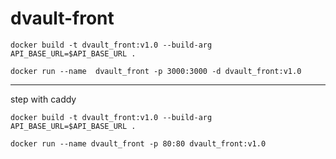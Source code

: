 # dvault-front

```
docker build -t dvault_front:v1.0 --build-arg API_BASE_URL=$API_BASE_URL .
```

```
docker run --name  dvault_front -p 3000:3000 -d dvault_front:v1.0 
```

---
step with caddy

```
docker build -t dvault_front:v1.0 --build-arg API_BASE_URL=$API_BASE_URL .
```

```
docker run --name dvault_front -p 80:80 dvault_front:v1.0
```

